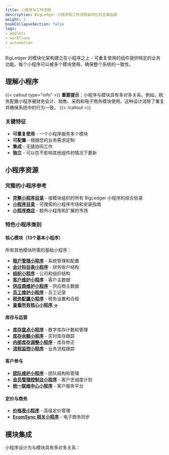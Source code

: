 ```yaml
---
title: 小程序与工作流程
description: BigLedger 小程序和工作流程自动化的全面指南
weight: 1
bookCollapseSection: false
tags:
- applets
- workflows
- automation
---
```


BigLedger 的模块化架构建立在小程序之上 - 可重复使用的组件提供特定的业务功能。每个小程序可以被多个模块使用，确保整个系统的一致性。

## 理解小程序

{{< callout type="info" >}}
**重要提示**：小程序与模块具有多对多关系。例如，税务配置小程序被财务会计、销售、采购和电子商务模块使用。这种设计消除了重复并确保系统中的行为一致。
{{< /callout >}}

### 关键特征
- **可重复使用** - 一个小程序服务多个模块
- **可配置** - 根据您的业务需求定制
- **集成** - 无缝协同工作
- **独立** - 可以在不影响其他组件的情况下更新

## 小程序资源

### 完整的小程序参考
- **[完整小程序目录](/zh/applets/applet-catalog/)** - 按模块组织的所有 BigLedger 小程序的综合目录
- **[小程序目录](/zh/applets/applet-directory/)** - 可搜索的小程序市场和安装指南
- **[小程序商店](/zh/applets/applet-store/)** - 额外小程序和扩展的市场

### 特色小程序类别

#### 核心模块（13个基本小程序）
所有其他模块所需的基础小程序：
- **[租户管理小程序](/zh/applets/tenant-admin-applet/)** - 系统管理和配置
- **[会计科目表小程序](/zh/applets/chart-of-account-applet/)** - 财务账户结构
- **[组织小程序](/zh/applets/organization-applet/)** - 公司和组织结构
- **[客户维护小程序](/zh/applets/customer-maintenance-applet/)** - 客户主数据
- **[供应商维护小程序](/zh/applets/supplier-maintenance-applet/)** - 供应商主数据
- **[员工维护小程序](/zh/applets/employee-maintenance-applet/)** - 员工记录
- **[税务配置小程序](/zh/applets/tax-configuration-applet/)** - 税务设置和合规
- **[查看所有核心小程序 →](/zh/applets/applet-catalog/#core-module-applets-13-applets)**

#### 库存与运营
- **[库存盘点小程序](/zh/applets/stock-take-applet/)** - 数字库存计数和管理
- **[库存余额小程序](/zh/applets/stock-balance-applet/)** - 实时库存跟踪
- **[内部库存调整小程序](/zh/applets/internal-stock-adjustment-applet/)** - 库存修正
- **[流程监控小程序](/zh/applets/process-monitoring-applet/)** - 业务流程跟踪

#### 客户参与
- **[团队维护小程序](/zh/applets/team-maintenance-applet/)** - 团队结构和管理
- **[会员管理控制台小程序](/zh/applets/membership-admin-console-applet/)** - 客户忠诚度计划
- **[统一联络中心小程序](/zh/applets/unified-contact-center-ucc-applet/)** - 客户服务平台

#### 定价与商务
- **[价格表小程序](/zh/applets/pricebook-applet/)** - 高级定价管理
- **[EcomSync 相关小程序](/zh/applets/90-ecomsync-related-applets/)** - 电子商务同步

## 模块集成

小程序设计为与模块具有多对多关系：